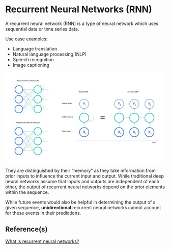 # Recurrent Neural Networks (RNN)

A recurrent neural network (RNN) is a type of neural network which uses sequential data or time series data. 

Use case examples:
- Language translation
- Natural language processing (NLP)
- Speech recognition
- Image captioning

![RNN](../../docs/RNN.png)

They are distinguished by their “memory” as they take information from prior inputs
to influence the current input and output.
While traditional deep neural networks assume that inputs and outputs are independent of each other, the output of recurrent
neural networks depend on the prior elements within the sequence.

While future events would also be helpful in determining the output of
a given sequence, **unidirectional** recurrent neural networks cannot account for these events in their predictions.



## Reference(s)
[What is recurrent neural networks?](https://www.ibm.com/topics/recurrent-neural-networks)

